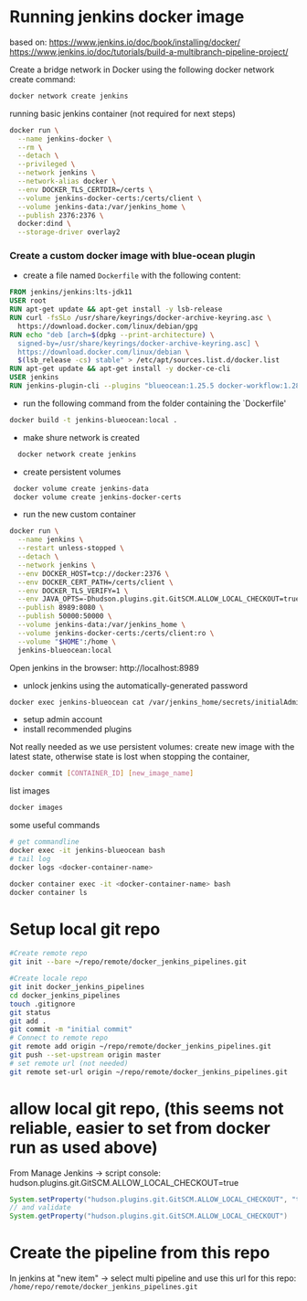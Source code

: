 # Running jenkins docker image

based on: https://www.jenkins.io/doc/book/installing/docker/
https://www.jenkins.io/doc/tutorials/build-a-multibranch-pipeline-project/

Create a bridge network in Docker using the following docker network create command:

```bash
docker network create jenkins
```

running basic jenkins container (not required for next steps)
```bash
docker run \
  --name jenkins-docker \
  --rm \
  --detach \
  --privileged \
  --network jenkins \
  --network-alias docker \
  --env DOCKER_TLS_CERTDIR=/certs \
  --volume jenkins-docker-certs:/certs/client \
  --volume jenkins-data:/var/jenkins_home \
  --publish 2376:2376 \
  docker:dind \
  --storage-driver overlay2
```

### Create a custom docker image with  blue-ocean plugin

- create a file named `Dockerfile` with the following content:

```dockerfile
FROM jenkins/jenkins:lts-jdk11
USER root
RUN apt-get update && apt-get install -y lsb-release
RUN curl -fsSLo /usr/share/keyrings/docker-archive-keyring.asc \
  https://download.docker.com/linux/debian/gpg
RUN echo "deb [arch=$(dpkg --print-architecture) \
  signed-by=/usr/share/keyrings/docker-archive-keyring.asc] \
  https://download.docker.com/linux/debian \
  $(lsb_release -cs) stable" > /etc/apt/sources.list.d/docker.list
RUN apt-get update && apt-get install -y docker-ce-cli
USER jenkins
RUN jenkins-plugin-cli --plugins "blueocean:1.25.5 docker-workflow:1.28"
```

- run the following command from the folder containing the `Dockerfile'

```bash
docker build -t jenkins-blueocean:local .
```

- make shure network is created
```bash
  docker network create jenkins
```
- create persistent volumes
```bash
 docker volume create jenkins-data
 docker volume create jenkins-docker-certs
```

- run the new custom container
```bash
docker run \
  --name jenkins \
  --restart unless-stopped \
  --detach \
  --network jenkins \
  --env DOCKER_HOST=tcp://docker:2376 \
  --env DOCKER_CERT_PATH=/certs/client \
  --env DOCKER_TLS_VERIFY=1 \
  --env JAVA_OPTS=-Dhudson.plugins.git.GitSCM.ALLOW_LOCAL_CHECKOUT=true \
  --publish 8989:8080 \
  --publish 50000:50000 \
  --volume jenkins-data:/var/jenkins_home \
  --volume jenkins-docker-certs:/certs/client:ro \
  --volume "$HOME":/home \
  jenkins-blueocean:local
```

Open jenkins in the browser:
http://localhost:8989

- unlock jenkins using the automatically-generated password

```bash
docker exec jenkins-blueocean cat /var/jenkins_home/secrets/initialAdminPassword
```

- setup admin account
- install recommended plugins

Not really needed as we use persistent volumes:
create new image with the latest state, otherwise state is lost when stopping the container,
```bash
docker commit [CONTAINER_ID] [new_image_name]
```
list images
```bash
docker images
```

some useful commands
```bash
# get commandline
docker exec -it jenkins-blueocean bash
# tail log
docker logs <docker-container-name>
```
```bash
docker container exec -it <docker-container-name> bash  
docker container ls 
```

# Setup local git repo

```bash
#Create remote repo
git init --bare ~/repo/remote/docker_jenkins_pipelines.git

#Create locale repo
git init docker_jenkins_pipelines
cd docker_jenkins_pipelines
touch .gitignore
git status
git add .
git commit -m "initial commit"
# Connect to remote repo
git remote add origin ~/repo/remote/docker_jenkins_pipelines.git
git push --set-upstream origin master
# set remote url (not needed)
git remote set-url origin ~/repo/remote/docker_jenkins_pipelines.git
```

# allow local git repo, (this seems not reliable, easier to set from docker run as used above)
From Manage Jenkins -> script console:
hudson.plugins.git.GitSCM.ALLOW_LOCAL_CHECKOUT=true
```groovy
System.setProperty("hudson.plugins.git.GitSCM.ALLOW_LOCAL_CHECKOUT", "true")
// and validate
System.getProperty("hudson.plugins.git.GitSCM.ALLOW_LOCAL_CHECKOUT")
```

# Create the pipeline from this repo
In jenkins at "new item" -> select multi pipeline and use this
url for this repo: `/home/repo/remote/docker_jenkins_pipelines.git`